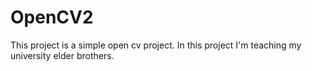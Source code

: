 # OpenCV2
This project is a simple open cv project. In this project I'm teaching my university elder brothers.
